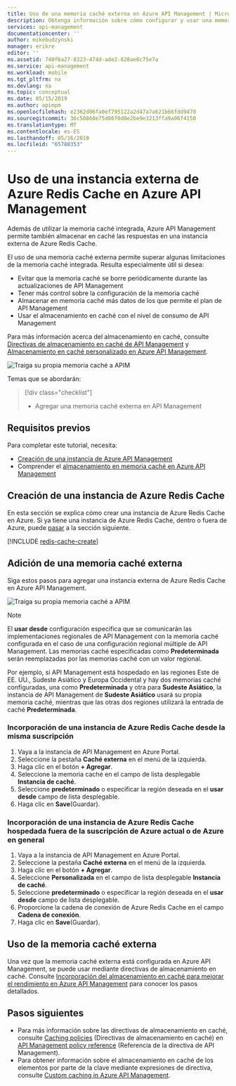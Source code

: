 ```yaml
---
title: Uso de una memoria caché externa en Azure API Management | Microsoft Docs
description: Obtenga información sobre cómo configurar y usar una memoria caché externa en Azure API Management.
services: api-management
documentationcenter: ''
author: mikebudzynski
manager: erikre
editor: ''
ms.assetid: 740f6a27-8323-474d-ade2-828ae0c75e7a
ms.service: api-management
ms.workload: mobile
ms.tgt_pltfrm: na
ms.devlang: na
ms.topic: conceptual
ms.date: 05/15/2019
ms.author: apimpm
ms.openlocfilehash: e2362d06fa0ef795122a2d47a7a621b66fdd9470
ms.sourcegitcommit: 36c50860e75d86f0d0e2be9e3213ffa9a06f4150
ms.translationtype: MT
ms.contentlocale: es-ES
ms.lasthandoff: 05/16/2019
ms.locfileid: "65780353"
---
```

# <a name="use-an-external-azure-cache-for-redis-in-azure-api-management"></a>Uso de una instancia externa de Azure Redis Cache en Azure API Management

Además de utilizar la memoria caché integrada, Azure API Management permite también almacenar en caché las respuestas en una instancia externa de Azure Redis Cache.

El uso de una memoria caché externa permite superar algunas limitaciones de la memoria caché integrada. Resulta especialmente útil si desea:

* Evitar que la memoria caché se borre periódicamente durante las actualizaciones de API Management
* Tener más control sobre la configuración de la memoria caché
* Almacenar en memoria caché más datos de los que permite el plan de API Management
* Usar el almacenamiento en caché con el nivel de consumo de API Management

Para más información acerca del almacenamiento en caché, consulte [Directivas de almacenamiento en caché de API Management](api-management-caching-policies.md) y [Almacenamiento en caché personalizado en Azure API Management](api-management-sample-cache-by-key.md).

![Traiga su propia memoria caché a APIM](media/api-management-howto-cache-external/overview.png)

Temas que se abordarán:

> [!div class="checklist"]
> * Agregar una memoria caché externa en API Management

## <a name="prerequisites"></a>Requisitos previos

Para completar este tutorial, necesita:

+ [Creación de una instancia de Azure API Management](get-started-create-service-instance.md)
+ Comprender el [almacenamiento en memoria caché en Azure API Management](api-management-howto-cache.md)

## <a name="create-cache"> </a> Creación de una instancia de Azure Redis Cache

En esta sección se explica cómo crear una instancia de Azure Redis Cache en Azure. Si ya tiene una instancia de Azure Redis Cache, dentro o fuera de Azure, puede <a href="#add-external-cache">pasar</a> a la sección siguiente.

[!INCLUDE [redis-cache-create](../../includes/redis-cache-create.md)]

## <a name="add-external-cache"> </a> Adición de una memoria caché externa

Siga estos pasos para agregar una instancia externa de Azure Redis Cache en Azure API Management.

![Traiga su propia memoria caché a APIM](media/api-management-howto-cache-external/add-external-cache.png)

> [!NOTE]
> El **usar desde** configuración especifica que se comunicarán las implementaciones regionales de API Management con la memoria caché configurada en el caso de una configuración regional múltiple de API Management. Las memorias caché especificadas como **Predeterminada** serán reemplazadas por las memorias caché con un valor regional.
>
> Por ejemplo, si API Management está hospedado en las regiones Este de EE. UU., Sudeste Asiático y Europa Occidental y hay dos memorias caché configuradas, una como **Predeterminada** y otra para **Sudeste Asiático**, la instancia de API Management de  **Sudeste Asiático** usará su propia memoria caché, mientras que las otras dos regiones utilizará la entrada de caché **Predeterminada**.

### <a name="add-an-azure-cache-for-redis-from-the-same-subscription"></a>Incorporación de una instancia de Azure Redis Cache desde la misma suscripción

1. Vaya a la instancia de API Management en Azure Portal.
2. Seleccione la pestaña **Caché externa** en el menú de la izquierda.
3. Haga clic en el botón **+ Agregar**.
4. Seleccione la memoria caché en el campo de lista desplegable **Instancia de caché**.
5. Seleccione **predeterminado** o especificar la región deseada en el **usar desde** campo de lista desplegable.
6. Haga clic en **Save**(Guardar).

### <a name="add-an-azure-cache-for-redis-hosted-outside-of-the-current-azure-subscription-or-azure-in-general"></a>Incorporación de una instancia de Azure Redis Cache hospedada fuera de la suscripción de Azure actual o de Azure en general

1. Vaya a la instancia de API Management en Azure Portal.
2. Seleccione la pestaña **Caché externa** en el menú de la izquierda.
3. Haga clic en el botón **+ Agregar**.
4. Seleccione **Personalizada** en el campo de lista desplegable **Instancia de caché**.
5. Seleccione **predeterminado** o especificar la región deseada en el **usar desde** campo de lista desplegable.
6. Proporcione la cadena de conexión de Azure Redis Cache en el campo **Cadena de conexión**.
7. Haga clic en **Save**(Guardar).

## <a name="use-the-external-cache"></a>Uso de la memoria caché externa

Una vez que la memoria caché externa está configurada en Azure API Management, se puede usar mediante directivas de almacenamiento en caché. Consulte [Incorporación del almacenamiento en caché para mejorar el rendimiento en Azure API Management](api-management-howto-cache.md) para conocer los pasos detallados.

## <a name="next-steps"> </a>Pasos siguientes

* Para más información sobre las directivas de almacenamiento en caché, consulte [Caching policies][Caching policies] (Directivas de almacenamiento en caché) en [API Management policy reference][API Management policy reference] (Referencia de la directiva de API Management).
* Para obtener información sobre el almacenamiento en caché de los elementos por parte de la clave mediante expresiones de directiva, consulte [Custom caching in Azure API Management](api-management-sample-cache-by-key.md).

[API Management policy reference]: https://msdn.microsoft.com/library/azure/dn894081.aspx
[Caching policies]: https://msdn.microsoft.com/library/azure/dn894086.aspx
